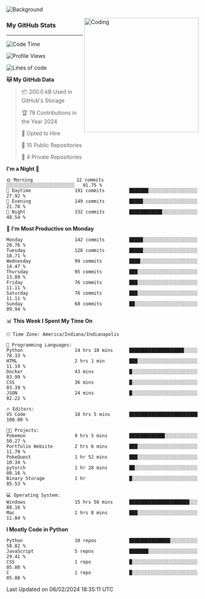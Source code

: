 ![Background](https://github.com/Nguyen-Noah/Nguyen-Noah/assets/112649680/f5d2296f-0508-400c-abcf-47c085708a2a)

<img align="right" alt="Coding" width="300" src="https://cdn.dribbble.com/users/1277312/screenshots/14733298/media/39b1045e593737587dd60e42c8422d1f.gif" >

### My GitHub Stats
---
<!--START_SECTION:waka-->
![Code Time](http://img.shields.io/badge/Code%20Time-132%20hrs%2049%20mins-blue)

![Profile Views](http://img.shields.io/badge/Profile%20Views-1-blue)

![Lines of code](https://img.shields.io/badge/From%20Hello%20World%20I%27ve%20Written-141.7%20thousand%20lines%20of%20code-blue)

**🐱 My GitHub Data** 

> 📦 200.0 kB Used in GitHub's Storage 
 > 
> 🏆 78 Contributions in the Year 2024
 > 
> 💼 Opted to Hire
 > 
> 📜 10 Public Repositories 
 > 
> 🔑 4 Private Repositories 
 > 
**I'm a Night 🦉** 

```text
🌞 Morning                12 commits          ░░░░░░░░░░░░░░░░░░░░░░░░░   01.75 % 
🌆 Daytime                191 commits         ███████░░░░░░░░░░░░░░░░░░   27.92 % 
🌃 Evening                149 commits         █████░░░░░░░░░░░░░░░░░░░░   21.78 % 
🌙 Night                  332 commits         ████████████░░░░░░░░░░░░░   48.54 % 
```
📅 **I'm Most Productive on Monday** 

```text
Monday                   142 commits         █████░░░░░░░░░░░░░░░░░░░░   20.76 % 
Tuesday                  128 commits         █████░░░░░░░░░░░░░░░░░░░░   18.71 % 
Wednesday                99 commits          ████░░░░░░░░░░░░░░░░░░░░░   14.47 % 
Thursday                 95 commits          ███░░░░░░░░░░░░░░░░░░░░░░   13.89 % 
Friday                   76 commits          ███░░░░░░░░░░░░░░░░░░░░░░   11.11 % 
Saturday                 76 commits          ███░░░░░░░░░░░░░░░░░░░░░░   11.11 % 
Sunday                   68 commits          ██░░░░░░░░░░░░░░░░░░░░░░░   09.94 % 
```


📊 **This Week I Spent My Time On** 

```text
🕑︎ Time Zone: America/Indiana/Indianapolis

💬 Programming Languages: 
Python                   14 hrs 10 mins      ████████████████████░░░░░   78.33 % 
HTML                     2 hrs 1 min         ███░░░░░░░░░░░░░░░░░░░░░░   11.19 % 
Docker                   43 mins             █░░░░░░░░░░░░░░░░░░░░░░░░   03.99 % 
CSS                      36 mins             █░░░░░░░░░░░░░░░░░░░░░░░░   03.39 % 
JSON                     24 mins             █░░░░░░░░░░░░░░░░░░░░░░░░   02.22 % 

🔥 Editors: 
VS Code                  18 hrs 5 mins       █████████████████████████   100.00 % 

🐱‍💻 Projects: 
Pokemon                  9 hrs 5 mins        █████████████░░░░░░░░░░░░   50.27 % 
Portfolio Website        2 hrs 6 mins        ███░░░░░░░░░░░░░░░░░░░░░░   11.70 % 
PokeQuest                1 hr 52 mins        ███░░░░░░░░░░░░░░░░░░░░░░   10.34 % 
pytorch                  1 hr 28 mins        ██░░░░░░░░░░░░░░░░░░░░░░░   08.16 % 
Binary Storage           1 hr                █░░░░░░░░░░░░░░░░░░░░░░░░   05.53 % 

💻 Operating System: 
Windows                  15 hrs 56 mins      ██████████████████████░░░   88.16 % 
Mac                      2 hrs 8 mins        ███░░░░░░░░░░░░░░░░░░░░░░   11.84 % 
```

**I Mostly Code in Python** 

```text
Python                   10 repos            ███████████████░░░░░░░░░░   58.82 % 
JavaScript               5 repos             ███████░░░░░░░░░░░░░░░░░░   29.41 % 
CSS                      1 repo              █░░░░░░░░░░░░░░░░░░░░░░░░   05.88 % 
C                        1 repo              █░░░░░░░░░░░░░░░░░░░░░░░░   05.88 % 
```




 Last Updated on 06/02/2024 18:35:11 UTC
<!--END_SECTION:waka-->

<!--
**Nguyen-Noah/Nguyen-Noah** is a ✨ _special_ ✨ repository because its `README.md` (this file) appears on your GitHub profile.

Here are some ideas to get you started:

- 🔭 I’m currently working on ...
- 🌱 I’m currently learning ...
- 👯 I’m looking to collaborate on ...
- 🤔 I’m looking for help with ...
- 💬 Ask me about ...
- 📫 How to reach me: ...
- 😄 Pronouns: ...
- ⚡ Fun fact: ...
-->
